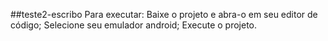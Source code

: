 ##teste2-escribo
Para executar:
Baixe o projeto e abra-o em seu editor de código;
Selecione seu emulador android;
Execute o projeto.
